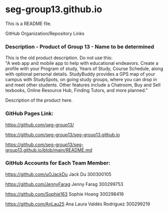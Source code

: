 # seg-group13.github.io
This is a README file.

GitHub Organization/Repository Links ­

### Description - Product of Group 13 - Name to be determined

This is the old product description. Do not use this:  
"A web app and mobile app to help with educational endeavors. Create a profile with your Program of study, Years of Study, Course Schedule, along with optional personal details. StudyBuddy provides a GPS map of your campus with StudySpots, on going study groups, where you can drop in and meet other students. Other features include a Chatroom, Buy and Sell texbooks, Online Resource Hub, Finding Tutors, and more planned."

Description of the product here.

### GitHub Pages Link:

https://github.com/seg-group13/

https://github.com/seg-group13/seg-group13.github.io

https://github.com/seg-group13/seg-group13.github.io/blob/main/README.md

### GitHub Accounts for Each Team Member:­

https://github.com/uOJackDu Jack Du 300300105

https://github.com/JennyFarag Jenny Farag 300299753

https://github.com/Sophie163 Sophie Hoang 300298416

https://github.com/AnLau25 Ana Laura Valdés Rodríguez 300299219




